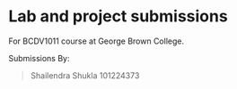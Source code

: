 # Lab and project submissions

For BCDV1011 course at George Brown College.

Submissions By: 
> Shailendra Shukla
> 101224373
